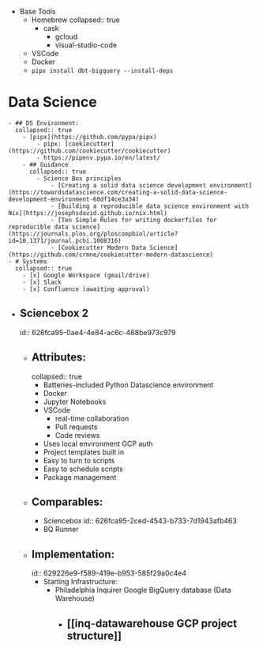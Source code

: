 - Base Tools
	- Homebrew
	  collapsed:: true
		- cask
			- gcloud
			- visual-studio-code
	- VSCode
	- Docker
	- `pipx install dbt-bigquery --install-deps`
# Data Science
	- ## DS Environment:
	  collapsed:: true
		- [pipx](https://github.com/pypa/pipx)
			- pipx: [cookiecutter](https://github.com/cookiecutter/cookiecutter)
			- https://pipenv.pypa.io/en/latest/
		- ## Guidance
		  collapsed:: true
			- Science Box principles
				- [Creating a solid data science development environment](https://towardsdatascience.com/creating-a-solid-data-science-development-environment-60df14ce3a34)
				- [Building a reproducible data science environment with Nix](https://josephsdavid.github.io/nix.html)
				- [Ten Simple Rules for writing dockerfiles for reproducible data science](https://journals.plos.org/ploscompbiol/article?id=10.1371/journal.pcbi.1008316)
				- [Cookiecutter Modern Data Science](https://github.com/crmne/cookiecutter-modern-datascience)
	- # Systems
	  collapsed:: true
		- [x] Google Workspace (gmail/drive)
		- [x] Slack
		- [x] Confluence (awaiting approval)
- ## Sciencebox 2
  id:: 626fca95-0ae4-4e84-ac6c-468be973c979
	- ## Attributes:
	  collapsed:: true
		- Batteries-included Python Datascience environment
		- Docker
		- Jupyter Notebooks
		- VSCode
			- real-time collaboration
			- Pull requests
			- Code reviews
		- Uses local environment GCP auth
		- Project templates built in
		- Easy to turn to scripts
		- Easy to schedule scripts
		- Package management
	- ## Comparables:
		- Sciencebox
		  id:: 626fca95-2ced-4543-b733-7d1943afb463
		- BQ Runner
	- ## Implementation:
	  id:: 629226e9-f589-419e-b953-585f29a0c4e4
		- Starting Infrastructure:
			- Philadelphia Inquirer Google BigQuery database (Data Warehouse)
				- [[inq-datawarehouse GCP project structure]]
					-